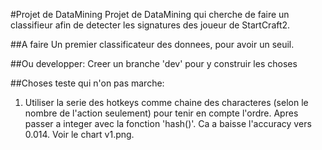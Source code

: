 #Projet de DataMining
Projet de DataMining qui cherche de faire un classifieur afin de detecter les signatures des joueur de StartCraft2.

##A faire
Un premier classificateur des donnees, pour avoir un seuil.

##Ou developper:
Creer un branche 'dev' pour y construir les choses

##Choses teste qui n'on pas marche:
1. Utiliser la serie des hotkeys comme chaine des characteres (selon le nombre de l'action seulement) pour tenir en compte l'ordre. Apres passer a integer avec la fonction 'hash()'. Ca a baisse l'accuracy vers 0.014. Voir le chart v1.png.
